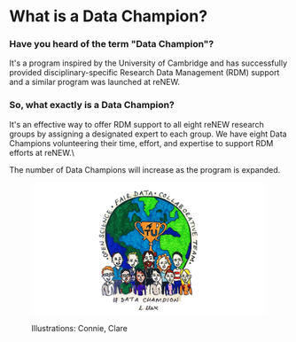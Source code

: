 # What is a Data Champion?

### Have you heard of the term "Data Champion"?

It's a program inspired by the University of Cambridge and has successfully provided disciplinary-specific Research Data Management (RDM) support and a similar program was launched at reNEW.

### So, what exactly is a Data Champion?

It's an effective way to offer RDM support to all eight reNEW research groups by assigning a designated expert to each group. We have eight Data Champions volunteering their time, effort, and expertise to support RDM efforts at reNEW.\


The number of Data Champions will increase as the program is expanded.

<figure><img src="../../.gitbook/assets/1.png" alt=""><figcaption><p>Illustrations: Connie, Clare</p></figcaption></figure>
